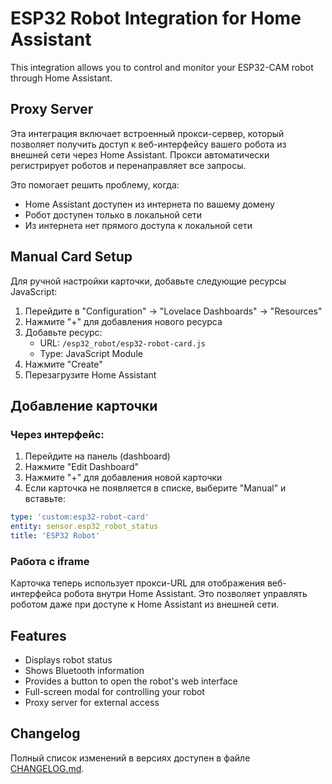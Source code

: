 # ESP32 Robot Integration for Home Assistant

This integration allows you to control and monitor your ESP32-CAM robot through Home Assistant.

## Proxy Server

Эта интеграция включает встроенный прокси-сервер, который позволяет получить доступ к веб-интерфейсу вашего робота из внешней сети через Home Assistant. Прокси автоматически регистрирует роботов и перенаправляет все запросы.

Это помогает решить проблему, когда:
- Home Assistant доступен из интернета по вашему домену
- Робот доступен только в локальной сети
- Из интернета нет прямого доступа к локальной сети

## Manual Card Setup

Для ручной настройки карточки, добавьте следующие ресурсы JavaScript:

1. Перейдите в "Configuration" -> "Lovelace Dashboards" -> "Resources"
2. Нажмите "+" для добавления нового ресурса
3. Добавьте ресурс:
   - URL: `/esp32_robot/esp32-robot-card.js`
   - Type: JavaScript Module
4. Нажмите "Create"
5. Перезагрузите Home Assistant

## Добавление карточки

### Через интерфейс:

1. Перейдите на панель (dashboard)
2. Нажмите "Edit Dashboard"
3. Нажмите "+" для добавления новой карточки
4. Если карточка не появляется в списке, выберите "Manual" и вставьте:

```yaml
type: 'custom:esp32-robot-card'
entity: sensor.esp32_robot_status
title: 'ESP32 Robot'
```

### Работа с iframe

Карточка теперь использует прокси-URL для отображения веб-интерфейса робота внутри Home Assistant. Это позволяет управлять роботом даже при доступе к Home Assistant из внешней сети.

## Features

- Displays robot status
- Shows Bluetooth information
- Provides a button to open the robot's web interface
- Full-screen modal for controlling your robot 
- Proxy server for external access

## Changelog

Полный список изменений в версиях доступен в файле [CHANGELOG.md](../../CHANGELOG.md). 